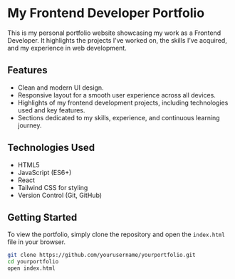 # My Frontend Developer Portfolio

This is my personal portfolio website showcasing my work as a Frontend Developer. It highlights the projects I’ve worked on, the skills I’ve acquired, and my experience in web development.

## Features

- Clean and modern UI design.
- Responsive layout for a smooth user experience across all devices.
- Highlights of my frontend development projects, including technologies used and key features.
- Sections dedicated to my skills, experience, and continuous learning journey.
  
## Technologies Used

- HTML5
- JavaScript (ES6+)
- React
- Tailwind CSS for styling
- Version Control (Git, GitHub)

## Getting Started

To view the portfolio, simply clone the repository and open the `index.html` file in your browser.

```bash
git clone https://github.com/yourusername/yourportfolio.git
cd yourportfolio
open index.html
